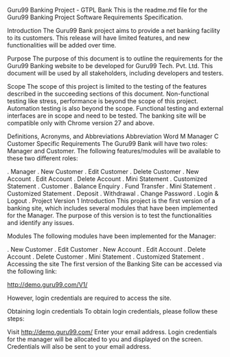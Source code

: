 
Guru99 Banking Project - GTPL Bank
This is the readme.md file for the Guru99 Banking Project Software Requirements Specification.

Introduction
The Guru99 Bank project aims to provide a net banking facility to its customers. This release will have limited features, and new functionalities will be added over time.

Purpose
The purpose of this document is to outline the requirements for the Guru99 Banking website to be developed for Guru99 Tech. Pvt. Ltd. This document will be used by all stakeholders, including developers and testers.

Scope
The scope of this project is limited to the testing of the features described in the succeeding sections of this document. Non-functional testing like stress, performance is beyond the scope of this project. Automation testing is also beyond the scope. Functional testing and external interfaces are in scope and need to be tested. The banking site will be compatible only with Chrome version 27 and above.

Definitions, Acronyms, and Abbreviations
Abbreviation	Word
M	Manager
C	Customer
Specific Requirements
The Guru99 Bank will have two roles: Manager and Customer. The following features/modules will be available to these two different roles:

. Manager
. New Customer
. Edit Customer
. Delete Customer
. New Account
. Edit Account
. Delete Account
. Mini Statement
. Customized Statement
. Customer
. Balance Enquiry
. Fund Transfer
. Mini Statement
. Customized Statement
. Deposit
. Withdrawal
. Change Password
. Login & Logout
. Project Version 1
Introduction
This project is the first version of a banking site, which includes several modules that have been implemented for the Manager. The purpose of this version is to test the functionalities and identify any issues.

Modules
The following modules have been implemented for the Manager:

. New Customer
. Edit Customer
. New Account
. Edit Account
. Delete Account
. Delete Customer
. Mini Statement
. Customized Statement
. Accessing the site
The first version of the Banking Site can be accessed via the following link:

http://demo.guru99.com/V1/

However, login credentials are required to access the site.

Obtaining login credentials
To obtain login credentials, please follow these steps:

Visit http://demo.guru99.com/
Enter your email address.
Login credentials for the manager will be allocated to you and displayed on the screen.
Credentials will also be sent to your email address.
